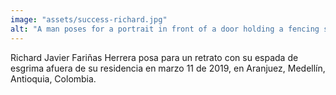 ```yaml
---
image: "assets/success-richard.jpg"
alt: "A man poses for a portrait in front of a door holding a fencing sword in front of him"
---
```

Richard Javier Fariñas Herrera posa para un retrato con su espada de esgrima afuera de su residencia en marzo 11 de 2019, en Aranjuez, Medellín, Antioquia, Colombia.
